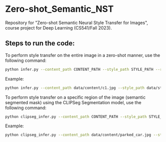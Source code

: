 # Zero-shot_Semantic_NST
Repository for "Zero-shot Semantic Neural Style Transfer for Images", course project for Deep Learning (CS541/Fall 2023).

## Steps to run the code:

To perform style transfer on the entire image in a zero-shot manner, use the following command:

```bash
python infer.py --content_path CONTENT_PATH --style_path STYLE_PATH --resize --keep_ratio
```

Example:

```bash
python infer.py --content_path data/content/c1.jpg --style_path data/style/candy.jpg --resize --keep_ratio
```

To perform style transfer on a specific region of the image (semantic segmented mask) using the CLIPSeg Segmentation model, use the following command:

```bash
python clipseg_infer.py --content_path CONTENT_PATH --style_path STYLE_PATH --prompts PROMPTS
```

Example:

```bash
python clipseg_infer.py --content_path data/content/parked_car.jpg --style_path data/style/candy.jpg --prompts "car"
```
